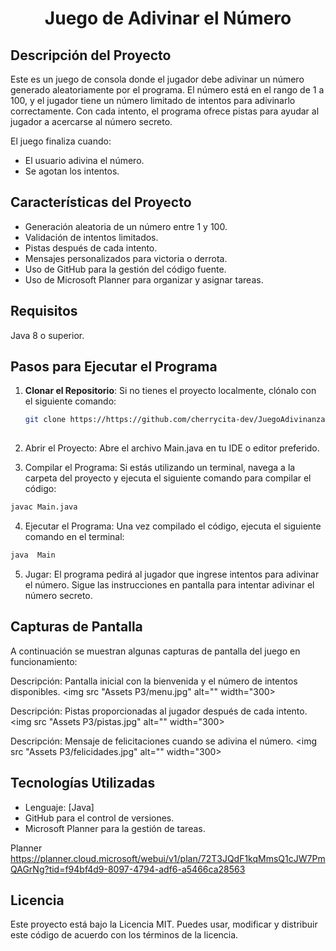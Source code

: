 # <p align= center> Juego de Adivinar el Número </p>

## Descripción del Proyecto
Este es un juego de consola donde el jugador debe adivinar un número generado aleatoriamente por el programa. El número está en el rango de 1 a 100, y el jugador tiene un número limitado de intentos para adivinarlo correctamente. Con cada intento, el programa ofrece pistas para ayudar al jugador a acercarse al número secreto.

El juego finaliza cuando:  
- El usuario adivina el número.  
- Se agotan los intentos.  

## Características del Proyecto
- Generación aleatoria de un número entre 1 y 100.  
- Validación de intentos limitados.  
- Pistas después de cada intento.  
- Mensajes personalizados para victoria o derrota.  
- Uso de GitHub para la gestión del código fuente.  
- Uso de Microsoft Planner para organizar y asignar tareas.  

## Requisitos
Java 8 o superior.

## Pasos para Ejecutar el Programa

1. **Clonar el Repositorio**:
   Si no tienes el proyecto localmente, clónalo con el siguiente comando:
   
   ```bash
   git clone https://https://github.com/cherrycita-dev/JuegoAdivinanzaJava2
      
2. Abrir el Proyecto: Abre el archivo Main.java en tu IDE o editor preferido.

3. Compilar el Programa: Si estás utilizando un terminal, navega a la carpeta del proyecto y ejecuta el siguiente comando para compilar el código:

```bash
javac Main.java
```

4. Ejecutar el Programa: Una vez compilado el código, ejecuta el siguiente comando en el terminal:
  ```bash
  java  Main
  ```

5. Jugar: El programa pedirá al jugador que ingrese intentos para adivinar el número. Sigue las instrucciones en pantalla para intentar adivinar el número secreto.

## Capturas de Pantalla
A continuación se muestran algunas capturas de pantalla del juego en funcionamiento:

Descripción: Pantalla inicial con la bienvenida y el número de intentos disponibles.
<img src "Assets P3/menu.jpg" alt="" width="300>

Descripción: Pistas proporcionadas al jugador después de cada intento.
<img src "Assets P3/pistas.jpg" alt="" width="300>

Descripción: Mensaje de felicitaciones cuando se adivina el número.
<img src "Assets P3/felicidades.jpg" alt="" width="300>

## Tecnologías Utilizadas
- Lenguaje: [Java]  
- GitHub para el control de versiones.  
- Microsoft Planner para la gestión de tareas.  



Planner https://planner.cloud.microsoft/webui/v1/plan/72T3JQdF1kqMmsQ1cJW7PmQAGrNg?tid=f94bf4d9-8097-4794-adf6-a5466ca28563


## Licencia
Este proyecto está bajo la Licencia MIT. Puedes usar, modificar y distribuir este código de acuerdo con los términos de la licencia.
